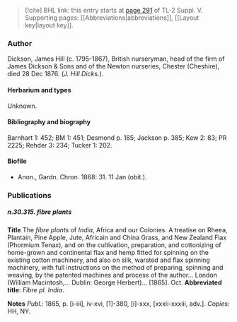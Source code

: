 > [!cite] BHL link: this entry starts at [page 291](https://www.biodiversitylibrary.org/item/103833#page/303/mode/1up) of TL-2 Suppl. V.
> Supporting pages: [[Abbreviations|abbreviations]], [[Layout key|layout key]].

### Author

Dickson, James Hill (c. 1795-1867), British nurseryman, head of the firm of James Dickson & Sons and of the Newton nurseries, Chester (Cheshire), died 28 Dec 1876. (*J. Hill Dicks.*).

#### Herbarium and types

Unknown.

#### Bibliography and biography

Barnhart 1: 452; BM 1: 451; Desmond p. 185; Jackson p. 385; Kew 2: 83; PR 2225; Rehder 3: 234; Tucker 1: 202.

#### Biofile

- Anon., Gardn. Chron. 1868: 31. 11 Jan (obit.).

### Publications

##### n.30.315. fibre plants

**Title**
The *fibre plants* of *India*, Africa and our Colonies. A treatise on Rheea, Plantain, Pine Apple, Jute, Africain and China Grass, and New Zealand Flax (Phormium Tenax), and on the cultivation, preparation, and cottonizing of home-grown and continental flax and hemp fitted for spinning on the existing cotton machinery, and also on silk, warsted and flax spinning machinery, with full instructions on the method of preparing, spinning and weaving, by the patented machines and process of the author... London (William Macintosh,... Dublin: George Herbert)... \[1865\]. Oct.
**Abbreviated title**: *Fibre pl. India*.

**Notes**
*Publ*.: 1865, p. \[i-iii\], iv-xvi, \[1\]-380, \[i\]-xxx, \[xxxii-xxxiii, adv.\]. *Copies*: HH, NY.

